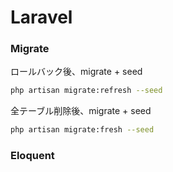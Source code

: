 # Laravel

### Migrate

ロールバック後、migrate + seed

```bash
php artisan migrate:refresh --seed
```

全テーブル削除後、migrate + seed

```bash
php artisan migrate:fresh --seed
```

### Eloquent
